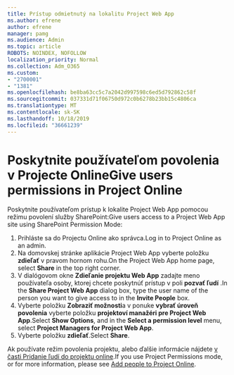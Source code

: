 ```yaml
---
title: Prístup odmietnutý na lokalitu Project Web App
ms.author: efrene
author: efrene
manager: pamg
ms.audience: Admin
ms.topic: article
ROBOTS: NOINDEX, NOFOLLOW
localization_priority: Normal
ms.collection: Adm_O365
ms.custom:
- "2700001"
- "1381"
ms.openlocfilehash: be8ba63cc5c7a2042d997598c6ed5d792862c58f
ms.sourcegitcommit: 037331d71f06750d972c0b6278b23bb15c4806ca
ms.translationtype: MT
ms.contentlocale: sk-SK
ms.lasthandoff: 10/18/2019
ms.locfileid: "36661239"
---
```

# <a name="give-users-permissions-in-project-online"></a><span data-ttu-id="019c0-102">Poskytnite používateľom povolenia v Projecte Online</span><span class="sxs-lookup"><span data-stu-id="019c0-102">Give users permissions in Project Online</span></span>

<span data-ttu-id="019c0-103">Poskytnite používateľom prístup k lokalite Project Web App pomocou režimu povolení služby SharePoint:</span><span class="sxs-lookup"><span data-stu-id="019c0-103">Give users access to a Project Web App site using SharePoint Permission Mode:</span></span>

1. <span data-ttu-id="019c0-104">Prihláste sa do Projectu Online ako správca.</span><span class="sxs-lookup"><span data-stu-id="019c0-104">Log in to Project Online as an admin.</span></span>
2. <span data-ttu-id="019c0-105">Na domovskej stránke aplikácie Project Web App vyberte položku **zdieľať** v pravom hornom rohu.</span><span class="sxs-lookup"><span data-stu-id="019c0-105">On the Project Web App home page, select **Share** in the top right corner.</span></span>
3. <span data-ttu-id="019c0-106">V dialógovom okne **Zdieľanie projektu Web App** zadajte meno používateľa osoby, ktorej chcete poskytnúť prístup v poli **pozvať ľudí** .</span><span class="sxs-lookup"><span data-stu-id="019c0-106">In the **Share Project Web App** dialog box, type the user name of the person you want to give access to in the **Invite People** box.</span></span>
4. <span data-ttu-id="019c0-107">Vyberte položku **Zobraziť možnosti**a v ponuke **vybrať úroveň povolenia** vyberte položku **projektoví manažéri pre Project Web App**.</span><span class="sxs-lookup"><span data-stu-id="019c0-107">Select **Show Options**, and in the **Select a permission level** menu, select **Project Managers for Project Web App**.</span></span>
5. <span data-ttu-id="019c0-108">Vyberte položku **zdieľať**.</span><span class="sxs-lookup"><span data-stu-id="019c0-108">Select **Share**.</span></span>

<span data-ttu-id="019c0-109">Ak používate režim povolenia projektu, alebo ďalšie informácie nájdete [v časti Pridanie ľudí do projektu online](https://docs.microsoft.com/projectonline/step-2-add-people-to-project-online).</span><span class="sxs-lookup"><span data-stu-id="019c0-109">If you use Project Permissions mode, or for more information, please see [Add people to Project Online](https://docs.microsoft.com/projectonline/step-2-add-people-to-project-online).</span></span>
